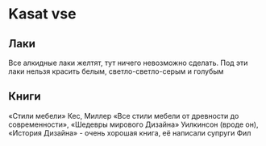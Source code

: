 # Kasat vse

## Лаки

Все алкидные лаки желтят, тут ничего невозможно сделать. Под эти лаки нельзя красить белым, светло-светло-серым и голубым

## Книги

«Стили мебели» Кес, Миллер «Все стили мебели от древности до современности», «Шедевры мирового Дизайна» Уилкинсон \(вроде он\), «История Дизайна» - очень хорошая книга, её написали супруги Фил

